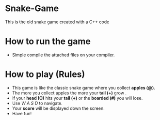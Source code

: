 # Snake-Game
This is the old snake game created with a C++ code
# How to run the game
- Simple compile the attached files on your compiler.
# How to play (Rules)
- This game is like the classic snake game where you collect **apples (@)**. 
- The more you collect apples the more your **tail (+)** grow .
- If your **head (O)** hits your **tail (+)** or the **boarded (#)** you will lose.
- Use _W A S D_ to navigate.
- Your **score** will be displayed down the screen.
- Have fun!


